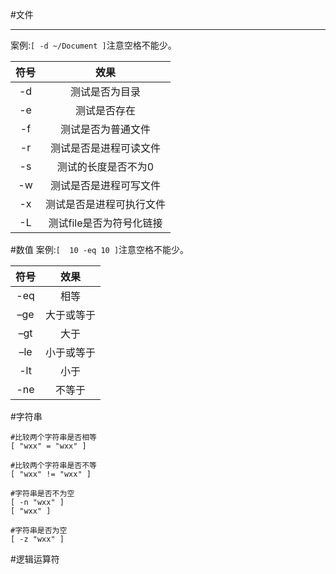 #文件
***
案例:``[ -d ~/Document ]``注意空格不能少。

|符号|效果|
|:----:|:----:|
| -d |  测试是否为目录 |
| -e | 测试是否存在 |
| -f | 测试是否为普通文件|
| -r | 测试是否是进程可读文件 |
| -s | 测试的长度是否不为0|
| -w | 测试是否是进程可写文件|
| -x | 测试是否是进程可执行文件|
| -L | 测试file是否为符号化链接|

#数值
案例:``[  10 -eq 10 ]``注意空格不能少。

|符号|效果|
|:----:|:----:|
| -eq | 相等 |
| –ge | 大于或等于 |
| –gt | 大于 |
| –le | 小于或等于 |
| -lt | 小于 |
| -ne | 不等于 |

#字符串
```
#比较两个字符串是否相等
[ "wxx" = "wxx" ]

#比较两个字符串是否不等
[ "wxx" != "wxx" ]

#字符串是否不为空
[ -n "wxx" ]
[ "wxx" ]

#字符串是否为空
[ -z "wxx" ]
```

#逻辑运算符
